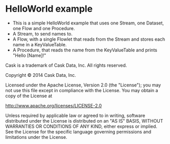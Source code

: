 # HelloWorld example

- This is a simple HelloWorld example that uses one Stream, one Dataset, one Flow and one Procedure.
- A Stream, to send names to.
- A Flow, with a single Flowlet that reads from the Stream and stores each name in a KeyValueTable.
- A Procedure, that reads the name from the KeyValueTable and prints "Hello [Name]!"


Cask is a trademark of Cask Data, Inc. All rights reserved.

Copyright © 2014 Cask Data, Inc.

Licensed under the Apache License, Version 2.0 (the "License"); you may not use this file
except in compliance with the License. You may obtain a copy of the License at

  http://www.apache.org/licenses/LICENSE-2.0

Unless required by applicable law or agreed to in writing, software distributed under the
License is distributed on an "AS IS" BASIS, WITHOUT WARRANTIES OR CONDITIONS OF ANY KIND, 
either express or implied. See the License for the specific language governing permissions
and limitations under the License.
